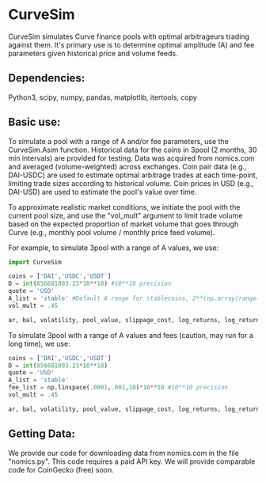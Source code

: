 # CurveSim

CurveSim simulates Curve finance pools with optimal arbitrageurs trading against them. It's primary use is to determine optimal amplitude (A) and fee parameters given historical price and volume feeds. 

## Dependencies:
Python3, scipy, numpy, pandas, matplotlib, itertools, copy

## Basic use:
To simulate a pool with a range of A and/or fee parameters, use the CurveSim.Asim function. Historical data for the coins in 3pool (2 months, 30 min intervals) are provided for testing. Data was acquired from nomics.com and averaged (volume-weighted) across exchanges. Coin pair data (e.g., DAI-USDC) are used to estimate optimal arbitrage trades at each time-point, limiting trade sizes according to historical volume. Coin prices in USD (e.g., DAI-USD) are used to estimate the pool's value over time.

To approximate realistic market conditions, we initiate the pool with the current pool size, and use the "vol_mult" argument to limit trade volume based on the expected proportion of market volume that goes through Curve (e.g., monthly pool volume / monthly price feed volume).

For example, to simulate 3pool with a range of A values, we use:

```python
import CurveSim

coins = ['DAI','USDC','USDT']
D = int(856681803.23*10**18) #10**18 precision
quote = 'USD'
A_list = 'stable' #Default A range for stablecoins, 2**(np.array(range(11,25))/2)
vol_mult = .45

ar, bal, volatility, pool_value, slippage_cost, log_returns, log_returns_hold, err = CurveSim.Asim(D, coins, quote, A_list=A_list, vol_mult=vol_mult, plot=True)
```

To simulate 3pool with a range of A values and fees (caution, may run for a long time), we use:
```python
coins = ['DAI','USDC','USDT']
D = int(856681803.23*10**18)
quote = 'USD'
A_list = 'stable'
fee_list = np.linspace(.0001,.001,10)*10**10 #10**10 precision
vol_mult = .45

ar, bal, volatility, pool_value, slippage_cost, log_returns, log_returns_hold, err = CurveSim.Asim(D, coins, quote, A_list=A_list, fee_list=fee_list, vol_mult=vol_mult, plot=True)
```

## Getting Data:
We provide our code for downloading data from nomics.com in the file "nomics.py". This code requires a paid API key. We will provide comparable code for CoinGecko (free) soon.
